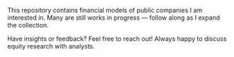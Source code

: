 This repository contains financial models of public companies I am interested in. Many are still works in progress — follow along as I expand the collection.

Have insights or feedback? Feel free to reach out! Always happy to discuss equity research with analysts.
